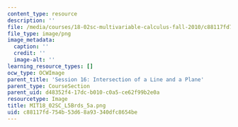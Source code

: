 ```yaml
---
content_type: resource
description: ''
file: /media/courses/18-02sc-multivariable-calculus-fall-2010/c88117fd754b53d68a93340dfc8654be_MIT18_02SC_L5Brds_5a.png
file_type: image/png
image_metadata:
  caption: ''
  credit: ''
  image-alt: ''
learning_resource_types: []
ocw_type: OCWImage
parent_title: 'Session 16: Intersection of a Line and a Plane'
parent_type: CourseSection
parent_uid: d48352f4-17dc-b010-c0a5-ce62f99b2e0a
resourcetype: Image
title: MIT18_02SC_L5Brds_5a.png
uid: c88117fd-754b-53d6-8a93-340dfc8654be
---
```

